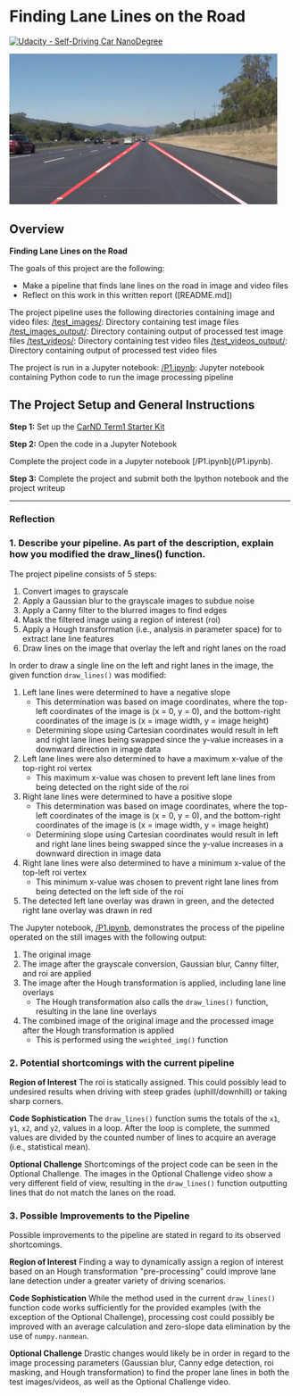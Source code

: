 # **Finding Lane Lines on the Road** 
[![Udacity - Self-Driving Car NanoDegree](https://s3.amazonaws.com/udacity-sdc/github/shield-carnd.svg)](http://www.udacity.com/drive)

<img src="examples/laneLines_thirdPass.jpg" width="480" alt="Combined Image" />

Overview
---

<!-- When we drive, we use our eyes to decide where to go.  The lines on the road that show us where the lanes are act as our constant reference for where to steer the vehicle.  Naturally, one of the first things we would like to do in developing a self-driving car is to automatically detect lane lines using an algorithm.-->

<!-- In this project you will detect lane lines in images using Python and OpenCV.  OpenCV means "Open-Source Computer Vision", which is a package that has many useful tools for analyzing images.  

<!-- To complete the project, two files will be submitted: a file containing project code and a file containing a brief write up explaining your solution. We have included template files to be used both for the [code](https://github.com/udacity/CarND-LaneLines-P1/blob/master/P1.ipynb) and the [writeup](https://github.com/udacity/CarND-LaneLines-P1/blob/master/writeup_template.md).The code file is called P1.ipynb and the writeup template is writeup_template.md  -->

<!-- To meet specifications in the project, take a look at the requirements in the [project rubric](https://review.udacity.com/#!/rubrics/322/view) -->

**Finding Lane Lines on the Road**

The goals of this project are the following:
* Make a pipeline that finds lane lines on the road in image and video files
* Reflect on this work in this written report ([README.md])

The project pipeline uses the following directories containing image and video files:
[/test_images/](/test_images/): Directory containing test image files
[/test_images_output/](/test_images_output/): Directory containing output of processed test image files
[/test_videos/](/test_videos/): Directory containing test video files
[/test_videos_output/](/test/videos_output/): Directory containing output of processed test video files

The project is run in a Jupyter notebook:
[/P1.ipynb](/P1.ipynb): Jupyter notebook containing Python code to run the image processing pipeline

<!-- [/examples/]: # (Example Images) -->
<!-- [image1]: ./examples/grayscale.jpg "Grayscale" -->


<!-- Creating a Great Writeup -->
<!-- --- -->
<!-- For this project, a great writeup should provide a detailed response to the "Reflection" section of the [project rubric](https://review.udacity.com/#!/rubrics/322/view). There are three parts to the reflection: -->

<!-- 1. Describe the pipeline -->

<!-- 2. Identify any shortcomings -->

<!-- 3. Suggest possible improvements -->

<!-- We encourage using images in your writeup to demonstrate how your pipeline works.   -->

<!-- All that said, please be concise!  We're not looking for you to write a book here: just a brief description. -->

<!-- You're not required to use markdown for your writeup.  If you use another method please just submit a pdf of your writeup. Here is a link to a [writeup template file](https://github.com/udacity/CarND-LaneLines-P1/blob/master/writeup_template.md).  -->


The Project Setup and General Instructions
---

<!-- ## If you have already installed the [CarND Term1 Starter Kit](https://github.com/udacity/CarND-Term1-Starter-Kit/blob/master/README.md) you should be good to go!   If not, you should install the starter kit to get started on this project. ## -->

**Step 1:** Set up the [CarND Term1 Starter Kit](https://github.com/udacity/CarND-Term1-Starter-Kit/blob/master/README.md) <!-- if you haven't already. -->

**Step 2:** Open the code in a Jupyter Notebook

<!-- You will -->Complete the project code in a Jupyter notebook [/P1.ipynb](/P1.ipynb).  <!--  If you are unfamiliar with Jupyter Notebooks, check out [Udacity's free course on Anaconda and Jupyter Notebooks](https://classroom.udacity.com/courses/ud1111) to get started. -->

<!-- Jupyter is an Ipython notebook where you can run blocks of code and see results interactively.  All the code for this project is contained in a Jupyter notebook. To start Jupyter in your browser, use terminal to navigate to your project directory and then run the following command at the terminal prompt (be sure you've activated your Python 3 carnd-term1 environment as described in the [CarND Term1 Starter Kit](https://github.com/udacity/CarND-Term1-Starter-Kit/blob/master/README.md) installation instructions!): -->

<!-- `> jupyter notebook` -->

<!-- A browser window will appear showing the contents of the current directory.  Click on the file called "P1.ipynb".  Another browser window will appear displaying the notebook.  Follow the instructions in the notebook to complete the project. -->

**Step 3:** Complete the project and submit both the Ipython notebook and the project writeup

---

### Reflection

### 1. Describe your pipeline. As part of the description, explain how you modified the draw_lines() function.

The project pipeline consists of 5 steps:

1. Convert images to grayscale
2. Apply a Gaussian blur to the grayscale images to subdue noise
3. Apply a Canny filter to the blurred images to find edges
4. Mask the filtered image using a region of interest (roi)
5. Apply a Hough transformation (i.e., analysis in parameter space) for to extract lane line features
6. Draw lines on the image that overlay the left and right lanes on the road

In order to draw a single line on the left and right lanes in the image, the given function `draw_lines()` was modified:

1. Left lane lines were determined to have a negative slope
    - This determination was based on image coordinates, where the top-left coordinates of the image is (x = 0, y = 0), and the bottom-right coordinates of the image is (x = image width, y = image height)  
    - Determining slope using Cartesian coordinates would result in left and right lane lines being swapped since the y-value increases in a downward direction in image data
2. Left lane lines were also determined to have a maximum x-value of the top-right roi vertex
    - This maximum x-value was chosen to prevent left lane lines from being detected on the right side of the roi
3. Right lane lines were determined to have a positive slope
    - This determination was based on image coordinates, where the top-left coordinates of the image is (x = 0, y = 0), and the bottom-right coordinates of the image is (x = image width, y = image height)  
    - Determining slope using Cartesian coordinates would result in left and right lane lines being swapped since the y-value increases in a downward direction in image data
4. Right lane lines were also determined to have a minimum x-value of the top-left roi vertex
    - This minimum x-value was chosen to prevent right lane lines from being detected on the left side of the roi
5. The detected left lane overlay was drawn in green, and the detected right lane overlay was drawn in red

<!-- If you'd like to include images to show how the pipeline works, here is how to include an image: -->
The Jupyter notebook, [/P1.ipynb](/P1.ipynb), demonstrates the process of the pipeline operated on the still images with the following output:

1. The original image
2. The image after the grayscale conversion, Gaussian blur, Canny filter, and roi are applied
3. The image after the Hough transformation is applied, including lane line overlays
    - The Hough transformation also calls the `draw_lines()` function, resulting in the lane line overlays
4. The combined image of the original image and the processed image after the Hough transformation is applied
    - This is performed using the `weighted_img()` function

<!-- ![alt text][image1] -->


### 2. Potential shortcomings with the current pipeline

**Region of Interest**
The roi is statically assigned.  This could possibly lead to undesired results when driving with steep grades (uphill/downhill) or taking sharp corners.

**Code Sophistication**
The `draw_lines()` function sums the totals of the `x1`, `y1`, `x2`, and `y2`, values in a loop.  After the loop is complete, the summed values are divided by the counted number of lines to acquire an average (i.e., statistical mean).  

**Optional Challenge**
Shortcomings of the project code can be seen in the Optional Challenge.  The images in the Optional Challenge video show a very different field of view, resulting in the `draw_lines()` function outputting lines that do not match the lanes on the road. 

<!--One potential shortcoming would be what would happen when ...  -->

<!--Another shortcoming could be ... -->


### 3. Possible Improvements to the Pipeline

Possible improvements to the pipeline are stated in regard to its observed shortcomings.

**Region of Interest**
Finding a way to dynamically assign a region of interest based on an Hough transformation "pre-processing" could improve lane lane detection under a greater variety of driving scenarios.

**Code Sophistication**
While the method used in the current `draw_lines()` function code works sufficiently for the provided examples (with the exception of the Optional Challenge), processing cost could possibly be improved with an average calculation and zero-slope data elimination by the use of `numpy.nanmean`.  

**Optional Challenge**
Drastic changes would likely be in order in regard to the image processing parameters (Gaussian blur, Canny edge detection, roi masking, and Hough transformation) to find the proper lane lines in both the test images/videos, as well as the Optional Challenge video.

<!-- A possible improvement would be to ... -->


<!-- ## How to write a README -->
<!-- A well written README file can enhance your project and portfolio.  Develop your abilities to create professional README files by completing [this free course](https://www.udacity.com/course/writing-readmes--ud777). -->

